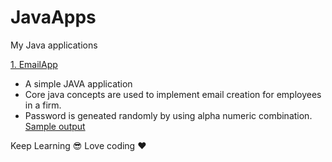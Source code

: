 # JavaApps
My Java applications

[1. EmailApp](https://github.com/kannatj/JavaApps/tree/master/EmailApp) 
   * A simple JAVA application 
   * Core java concepts are used to implement email creation for employees in a firm.
   * Password is geneated randomly by using alpha numeric combination. <br/>
   [Sample output](https://github.com/kannatj/JavaApps/tree/master/EmailApp/sampleOutput.txt)
   
   
   
   
 
   Keep Learning :sunglasses:  Love coding :heart:
